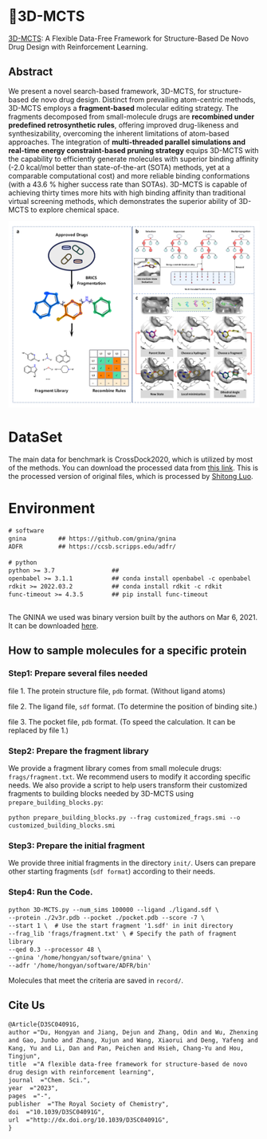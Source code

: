 # :loudspeaker:3D-MCTS
[3D-MCTS](https://pubs.rsc.org/en/content/articlelanding/2023/SC/D3SC04091G): A Flexible Data-Free Framework for Structure-Based De Novo Drug Design with Reinforcement Learning.

## Abstract

We present a novel search-based framework, 3D-MCTS, for structure-based de novo drug design. Distinct from prevailing atom-centric methods, 3D-MCTS employs a **fragment-based** molecular editing strategy. The fragments decomposed from small-molecule drugs are **recombined under predefined retrosynthetic rules**, offering improved drug-likeness and synthesizability, overcoming the inherent limitations of atom-based approaches. The integration of **multi-threaded parallel simulations and real-time energy constraint-based pruning strategy** equips 3D-MCTS with the capability to efficiently generate molecules with superior binding affinity (-2.0 kcal/mol better than state-of-the-art (SOTA) methods, yet at a comparable computational cost) and more reliable binding conformations (with a 43.6 % higher success rate than SOTAs). 3D-MCTS is capable of achieving thirty times more hits with high binding affinity than traditional virtual screening methods, which demonstrates the superior ability of 3D-MCTS to explore chemical space.

![error](https://github.com/Brian-hongyan/3D-MCTS/blob/main/method.jpg)

# DataSet
The main data for benchmark is CrossDock2020, which is utilized by most of the methods. You can download the processed data from [this link](https://drive.google.com/drive/folders/1CzwxmTpjbrt83z_wBzcQncq84OVDPurM). This is the processed version of original files, which is processed by [Shitong Luo](https://github.com/luost26/3D-Generative-SBDD/tree/main/data). 
# Environment
```
# software
gnina         ## https://github.com/gnina/gnina
ADFR          ## https://ccsb.scripps.edu/adfr/

# python
python >= 3.7                ## 
openbabel >= 3.1.1           ## conda install openbabel -c openbabel
rdkit >= 2022.03.2           ## conda install rdkit -c rdkit
func-timeout >= 4.3.5        ## pip install func-timeout


```
The GNINA we used was binary version built by the authors on Mar 6, 2021. It can be downloaded [here](https://drive.google.com/file/d/1m6Uf3ALlEnvgztEzZrcy7gVO4Ag7VI6-/view?usp=drive_link).

## How to sample molecules for a specific protein

### Step1: Prepare several files needed

file 1. The protein structure file, ```pdb``` format. (Without ligand atoms)

file 2. The ligand file, ```sdf``` format. (To determine the position of binding site.)

file 3. The pocket file, ```pdb``` format. (To speed the calculation. It can be replaced by file 1.)

### Step2: Prepare the fragment library

We provide a fragment library comes from small molecule drugs: ```frags/fragment.txt```. We recommend users to modify it according specific needs.
We also provide a script to help users transform their customized fragments to building blocks needed by 3D-MCTS using ```prepare_building_blocks.py```:

```
python prepare_building_blocks.py --frag customized_frags.smi --o customized_building_blocks.smi
```

### Step3: Prepare the initial fragment

We provide three initial fragments in the directory ```init/```. Users can prepare other starting fragments (```sdf format```) according to their needs.

### Step4: Run the Code.

```
python 3D-MCTS.py --num_sims 100000 --ligand ./ligand.sdf \
--protein ./2v3r.pdb --pocket ./pocket.pdb --score -7 \
--start 1 \  # Use the start fragment '1.sdf' in init directory
--frag_lib 'frags/fragment.txt' \ # Specify the path of fragment library
--qed 0.3 --processor 48 \
--gnina '/home/hongyan/software/gnina' \
--adfr '/home/hongyan/software/ADFR/bin'
```

Molecules that meet the criteria are saved in ```record/```.

## Cite Us
```
@Article{D3SC04091G,
author ="Du, Hongyan and Jiang, Dejun and Zhang, Odin and Wu, Zhenxing and Gao, Junbo and Zhang, Xujun and Wang, Xiaorui and Deng, Yafeng and Kang, Yu and Li, Dan and Pan, Peichen and Hsieh, Chang-Yu and Hou, Tingjun",
title  ="A flexible data-free framework for structure-based de novo drug design with reinforcement learning",
journal  ="Chem. Sci.",
year  ="2023",
pages  ="-",
publisher  ="The Royal Society of Chemistry",
doi  ="10.1039/D3SC04091G",
url  ="http://dx.doi.org/10.1039/D3SC04091G",
}
```
